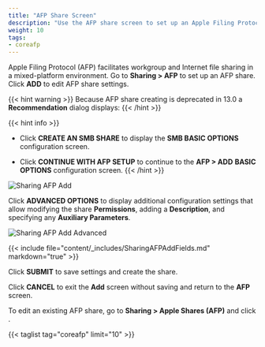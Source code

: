 ```yaml
---
title: "AFP Share Screen"
description: "Use the AFP share screen to set up an Apple Filing Protocol (AFP) shares on your TrueNAS."
weight: 10
tags:
- coreafp
---
```


Apple Filing Protocol (AFP) facilitates workgroup and Internet file sharing in a mixed-platform environment. Go to **Sharing > AFP** to set up an AFP share. Click **ADD** to edit AFP share settings.

{{< hint warning >}}
Because AFP share creating is deprecated in 13.0 a **Recommendation** dialog displays:
{{< /hint >}}

{{< hint info >}}
* Click **CREATE AN SMB SHARE** to display the **SMB BASIC OPTIONS** configuration screen.  

* Click **CONTINUE WITH AFP SETUP** to continue to the **AFP > ADD** **BASIC OPTIONS** configuration screen.
{{< /hint >}}

![Sharing AFP Add](/images/CORE/12.0/SharingAFPAdd.png "Sharing AFP Add")

Click **ADVANCED OPTIONS** to display additional configuration settings that allow modifying the share **Permissions**, adding a **Description**, and specifying any **Auxiliary Parameters**.

![Sharing AFP Add Advanced](/images/CORE/12.0/SharingAFPAddAdvanced.png "Sharing AFP Add Advanced")

{{< include file="content/_includes/SharingAFPAddFields.md" markdown="true" >}}

Click **SUBMIT** to save settings and create the share.

Click **CANCEL** to exit the **Add** screen without saving and return to the **AFP** screen.

To edit an existing AFP share, go to **Sharing > Apple Shares (AFP)** and click <i class="fa fa-ellipsis-v" aria-hidden="true" title="Options"></i>.

{{< taglist tag="coreafp" limit="10" >}}